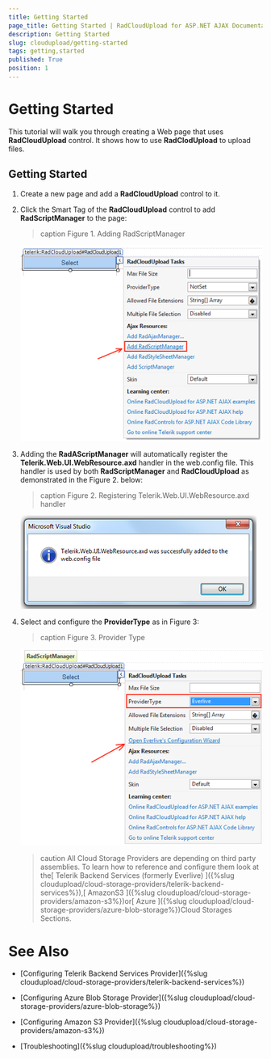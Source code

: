 ```yaml
---
title: Getting Started
page_title: Getting Started | RadCloudUpload for ASP.NET AJAX Documentation
description: Getting Started
slug: cloudupload/getting-started
tags: getting,started
published: True
position: 1
---
```


# Getting Started



This tutorial will walk you through creating a Web page that uses **RadCloudUpload** control. It shows how to use **RadClodUpload** to upload files.

## Getting Started

1. Create a new page and add a **RadCloudUpload** control to it.

2. Click the Smart Tag of the **RadCloudUpload** control to add **RadScriptManager** to the page:
	>caption Figure 1. Adding RadScriptManager

	![cloud-upload-getting-started](images/cloud-upload-getting-started.png)

3. Adding the **RadAScriptManager** will automatically register the **Telerik.Web.UI.WebResource.axd** handler in the web.config file. This handler is used by both **RadScriptManager** and **RadCloudUpload** as demonstrated in the Figure 2. below:
	>caption Figure 2. Registering Telerik.Web.UI.WebResource.axd handler

	![cloud-upload-getting-started 2](images/cloud-upload-getting-started2.png)

4. Select and configure the **ProviderType** as in Figure 3:
	>caption Figure 3. Provider Type

	![cloud-upload-getting-started 3](images/cloud-upload-getting-started3.png)

	>caution All Cloud Storage Providers are depending on third party assemblies. To learn how to reference and configure them look at the[ Telerik Backend Services (formerly Everlive) ]({%slug cloudupload/cloud-storage-providers/telerik-backend-services%}),[ AmazonS3 ]({%slug cloudupload/cloud-storage-providers/amazon-s3%})or[ Azure ]({%slug cloudupload/cloud-storage-providers/azure-blob-storage%})Cloud Storages Sections.
	>


# See Also

 * [Configuring Telerik Backend Services Provider]({%slug cloudupload/cloud-storage-providers/telerik-backend-services%})

 * [Configuring Azure Blob Storage Provider]({%slug cloudupload/cloud-storage-providers/azure-blob-storage%})

 * [Configuring Amazon S3 Provider]({%slug cloudupload/cloud-storage-providers/amazon-s3%})

 * [Troubleshooting]({%slug cloudupload/troubleshooting%})
